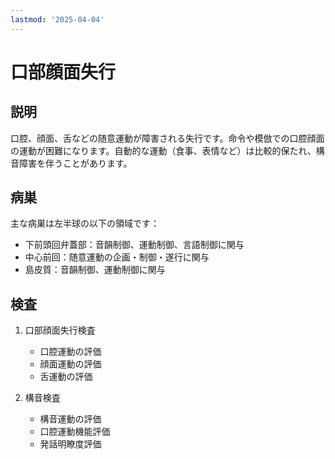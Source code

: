 ```yaml
---
lastmod: '2025-04-04'
---
```


# 口部顔面失行

## 説明
口腔、顔面、舌などの随意運動が障害される失行です。命令や模倣での口腔顔面の運動が困難になります。自動的な運動（食事、表情など）は比較的保たれ、構音障害を伴うことがあります。

## 病巣
主な病巣は左半球の以下の領域です：
- 下前頭回弁蓋部：音韻制御、運動制御、言語制御に関与
- 中心前回：随意運動の企画・制御・遂行に関与
- 島皮質：音韻制御、運動制御に関与

## 検査
1. 口部顔面失行検査
   - 口腔運動の評価
   - 顔面運動の評価
   - 舌運動の評価

2. 構音検査
   - 構音運動の評価
   - 口腔運動機能評価
   - 発話明瞭度評価 
